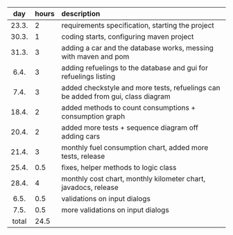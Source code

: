 | day | hours | description  |
| :----:|:-----| :-----|
| 23.3. | 2    | requirements specification, starting the project |
| 30.3. | 1    | coding starts, configuring maven project |
| 31.3. | 3    | adding a car and the database works, messing with maven and pom |
| 6.4.  | 3    | adding refuelings to the database and gui for refuelings listing |
| 7.4.  | 3    | added checkstyle and more tests, refuelings can be added from gui, class diagram |
| 18.4. | 2    | added methods to count consumptions + consumption graph |
| 20.4. | 2    | added more tests + sequence diagram off adding cars |
| 21.4. | 3    | monthly fuel consumption chart, added more tests, release |
| 25.4. | 0.5  | fixes, helper methods to logic class |
| 28.4. | 4    | monthly cost chart, monthly kilometer chart, javadocs, release |
| 6.5.  | 0.5  | validations on input dialogs |
| 7.5.  | 0.5  | more validations on input dialogs |
| total | 24.5 |  |
